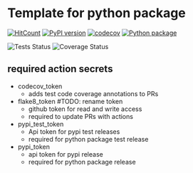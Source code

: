 # Template for python package


[![HitCount](https://hits.dwyl.com/BMeyn/temp_python_package.svg?style=flat-square)](http://hits.dwyl.com/BMeyn/temp_python_package)
[![PyPI version](https://badge.fury.io/py/BMeyn.svg)](https://badge.fury.io/py/BMeyn)
[![codecov](https://codecov.io/gh/BMeyn/temp_python_pkg/branch/main/graph/badge.svg?token=VDV7VE33IJ)](https://codecov.io/gh/BMeyn/temp_python_pkg)
[![Python package](https://github.com/BMeyn/temp_python_pkg/actions/workflows/python-package.yml/badge.svg?branch=main)](https://github.com/BMeyn/temp_python_pkg/actions/workflows/python-package.yml)

![Tests Status](./docs/badget/tests-badge.svg?dummy=8484744)
![Coverage Status](./docs/badget/coverage-badge.svg?dummy=8484744)

## required action secrets
- codecov_token
  - adds test code coverage annotations to PRs
- flake8_token #TODO: rename token
  - github token for read and write access 
  - required to update PRs with actions
- pypi_test_token
  - Api token for pypi test releases
  - required for python package test release
- pypi_token
  - api token for pypi release
  - required for python package release
